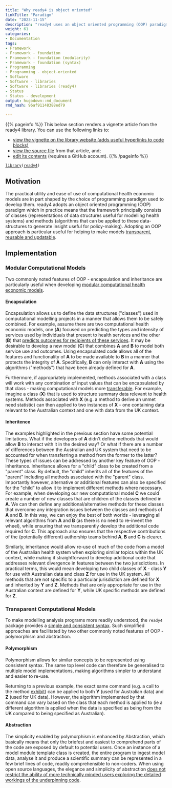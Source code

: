 ```yaml
---
title: "Why ready4 is object oriented"
linkTitle: "Paradigm"
date: "2023-11-15"
description: "ready4 uses an object oriented programming (OOP) paradigm to implement computational models."
weight: 61
categories: 
- Documentation
tags: 
- Framework
- Framework - foundation
- Framework - foundation (modularity)
- Framework - foundation (syntax)
- Programming
- Programming - object-oriented
- Software
- Software - libraries
- Software - libraries (ready4)
- Status
- Status - development
output: hugodown::md_document
rmd_hash: 96af91148388ed79

---
```


{{% pageinfo %}} This below section renders a vignette article from the ready4 library. You can use the following links to:

-   [view the vignette on the library website (adds useful hyperlinks to code blocks)](https://ready4-dev.github.io/ready4/articles/V_03.html)
-   [view the source file](https://github.com/ready4-dev/ready4/blob/main/vignettes/V_03.Rmd) from that article, and;
-   [edit its contents](https://github.com/ready4-dev/ready4/edit/main/vignettes/V_03.Rmd) (requires a GitHub account). {{% /pageinfo %}}

<div class="highlight">

</div>

<div class="highlight">

<pre class='chroma'><code class='language-r' data-lang='r'><span><span class='kr'><a href='https://rdrr.io/r/base/library.html'>library</a></span><span class='o'>(</span><span class='nv'><a href='https://ready4-dev.github.io/ready4/'>ready4</a></span><span class='o'>)</span></span></code></pre>

</div>

## Motivation

The practical utility and ease of use of computational health economic models are in part shaped by the choice of programming paradigm used to develop them. ready4 adopts an object oriented programming (OOP) paradigm which in practice means that the framework principally consists of classes (representations of data structures useful for modelling health systems) and methods (algorithms that can be applied to these data-structures to generate insight useful for policy-making). Adopting an OOP approach is particular useful for helping to make models [transparent, reusable and updatable](https://www.ready4-dev.com/docs/getting-started/motivation/).

## Implementation

### Modular Computational Models

Two commonly noted features of OOP - encapsulation and inheritance are particularly useful when developing [modular computational health economic models](https://www.ready4-dev.com/docs/framework/implementation/modularity/).

#### Encapsulation

Encapsulation allows us to define the data structures ("classes") used in computational modelling projects in a manner that allows them to be safely combined. For example, assume there are two computational health economic models, one (**A**) focused on predicting the types and intensity of services used by individuals that present to health services and the other (**B**) that [predicts outcomes for recipients of these services](https://ready4-dev.github.io/youthu/articles/Prediction_With_Mdls.html). It may be desirable to develop a new model (**C**) that combines **A** and **B** to model both service use and outcomes. Using encapsulated code allows all of the features and functionality of **A** to be made available to **B** in a manner that protects the integrity of **A**. Specifically, **B** can only interact with **A** using the algorithms ("methods") that have been already defined for **A**.

Furthermore, if appropriately implemented, methods associated with a class will work with any combination of input values that can be encapsulated by that class - making computational models more [transferable](https://www.ready4-dev.com/docs/getting-started/concepts/transferable/). For example, imagine a class (**X**) that is used to structure summary data relevant to health systems. Methods associated with **X** (e.g. a method to derive an unmet need statistic) can then applied to two instances of **X** - one containing data relevant to the Australian context and one with data from the UK context.

#### Inheritence

The examples highlighted in the previous section have some potential limitations. What if the developers of **A** didn't define methods that would allow **B** to interact with it in the desired way? Or what if there are a number of differences between the Australian and UK system that need to be accounted for when transferring a method from the former to the latter? These types of issues can be addressed by another key feature of OOP - inheritance. Inheritance allows for a "child" class to be created from a "parent" class. By default, the "child" inherits all of the features of the "parent" including all methods associated with the "parent" class. Importantly however, alternative or additional features can also be specified for the "child" to allow it to implement different methods where necessary. For example, when developing our new computational model **C** we could create a number of new classes that are children of the classes defined in **A**. We can then define any additional/alternative methods for these classes that overcome any integration issues between the classes and methods of **A** and **B**. In this way, we can enjoy the best of both worlds - leveraging all relevant algorithms from **A** and **B** (as there is no need to re-invent the wheel), while ensuring that we transparently develop the additional code required for **C**. This approach also ensures that the respective contributions of the (potentially different) authorship teams behind **A**, **B** and **C** is clearer.

Similarly, inheritance would allow re-use of much of the code from a model of the Australian health system when exploring similar topics within the UK context, while making it straightforward to develop additional code that addresses relevant divergence in features between the two jurisdictions. In practical terms, this would mean developing two child classes of **X** - class **Y** for use with Australian data and class **Z** for use in the UK system. All methods that are not specific to a particular jurisdiction are defined for **X** and inherited by **Y** and **Z**. Methods that are only appropriate for use in the Australian context are defined for **Y**, while UK specific methods are defined for **Z**.

### Transparent Computational Models

To make modelling analysis programs more readily understood, the `ready4` package provides a [simple and consistent syntax](https://www.ready4-dev.com/docs/framework/implementation/syntax/). Such simplified approaches are facilitated by two other commonly noted features of OOP - polymorphism and abstraction.

#### Polymorphism

Polymorphism allows for similar concepts to be represented using consistent syntax. The same top level code can therefore be generalised to multiple model implementations, making algorithms simpler to understand and easier to re-use.

Returning to a previous example, the exact same command (e.g. a call to the method [exhibit](https://ready4-dev.github.io/ready4/reference/exhibit-methods.html)) can be applied to both **Y** (used for Australian data) and **Z** (used for UK data). However, the algorithm implemented by that command can vary based on the class that each method is applied to (ie a different algorithm is applied when the data is specified as being from the UK compared to being specified as Australian).

#### Abstraction

The simplicity enabled by polymorphism is enhanced by Abstraction, which basically means that only the briefest and easiest to comprehend parts of the code are exposed by default to potential users. Once an instance of a model module template class is created, the entire program to ingest model data, analyse it and produce a scientific summary can be represented in a few brief lines of code, readily comprehensible to non-coders. When using open source languages, the elegance and simplicity of abstraction [does not restrict the ability of more technically minded users exploring the detailed workings of the underpinning code](https://www.ready4-dev.com/docs/framework/use/authoring-modules/authoring-algorithms/).

